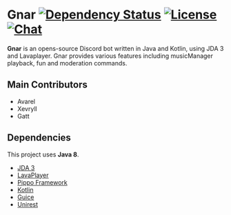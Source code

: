 # Gnar [![Dependency Status](https://www.versioneye.com/user/projects/58f140fc9f10f8003f8856c5/badge.svg?style=flat-square)](https://www.versioneye.com/user/projects/58f140fc9f10f8003f8856c5) [![License](https://img.shields.io/github/license/mashape/apistatus.svg?style=flat-square)](LICENSE) [![Chat](https://img.shields.io/badge/chat-discord-blue.svg?style=flat-square)](https://discord.gg/NQRpmr2)

**Gnar** is an opens-source Discord bot written in Java and Kotlin, using JDA 3 and Lavaplayer.
Gnar provides various features including musicManager playback, fun and moderation commands.

## Main Contributors
* Avarel
* Xevryll
* Gatt

## Dependencies
This project uses **Java 8**.

* [JDA 3](https://github.com/DV8FromTheWorld/JDA)
* [LavaPlayer](https://github.com/sedmelluq/lavaplayer)
* [Pippo Framework](https://github.com/decebals/pippo)
* [Kotlin](https://kotlinlang.org/)
* [Guice](https://github.com/google/guice)
* [Unirest](https://github.com/Mashape/unirest-java)
